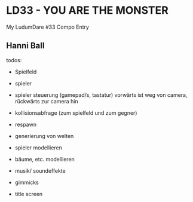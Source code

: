 # LD33 - YOU ARE THE MONSTER

My LudumDare #33 Compo Entry


Hanni Ball 
----------


todos:
 * Spielfeld
 * spieler
 * spieler steuerung (gamepad/s, tastatur)
 		vorwärts ist weg von camera, 
 		rückwärts zur camera hin
 		


 * kollisionsabfrage (zum spielfeld und zum gegner)

 * respawn


* generierung von welten
* spieler modellieren
* bäume, etc. modellieren
* musik/ soundeffekte

* gimmicks


* title screen 




